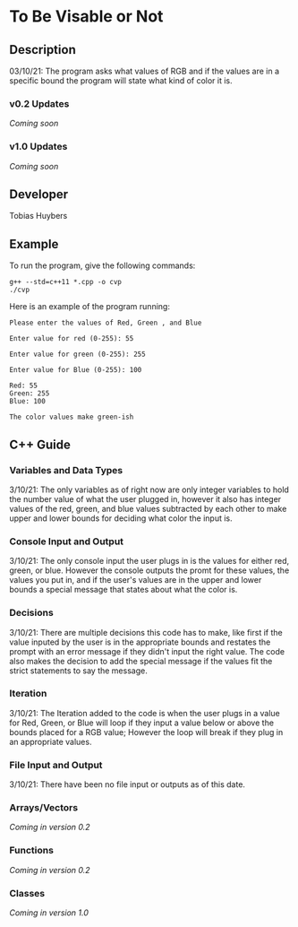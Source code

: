 # To Be Visable or Not

## Description

03/10/21: The program asks what values of RGB and if the values are in a specific bound the program will state what kind of color it is.

### v0.2 Updates

*Coming soon*

### v1.0 Updates

*Coming soon*


## Developer

Tobias Huybers

## Example

To run the program, give the following commands:

```
g++ --std=c++11 *.cpp -o cvp
./cvp
```

Here is an example of the program running:

```
Please enter the values of Red, Green , and Blue

Enter value for red (0-255): 55

Enter value for green (0-255): 255

Enter value for Blue (0-255): 100

Red: 55
Green: 255
Blue: 100

The color values make green-ish
```

## C++ Guide

### Variables and Data Types

3/10/21: The only variables as of right now are only integer variables to hold the number value of what the user plugged in, however it also has integer values of the red, green, and blue values subtracted by each other to make upper and lower bounds for deciding what color the input is.

### Console Input and Output

3/10/21: The only console input the user plugs in is the values for either red, green, or blue. However the console outputs the promt for these values, the values you put in, and if the user's values are in the upper and lower bounds a special message that states about what the color is.

### Decisions

3/10/21: There are multiple decisions this code has to make, like first if the value inputed by the user is in the appropriate bounds and restates the prompt with an error message if they didn't input the right value. The code also makes the decision to add the special message if the values fit the strict statements to say the message. 

### Iteration

3/10/21: The Iteration added to the code is when the user plugs in a value for Red, Green, or Blue will loop if they input a value below or above the bounds placed for a RGB value; However the loop will break if they plug in an appropriate values.

### File Input and Output

3/10/21: There have been no file input or outputs as of this date.

### Arrays/Vectors

*Coming in version 0.2*

### Functions

*Coming in version 0.2*

### Classes

*Coming in version 1.0*
